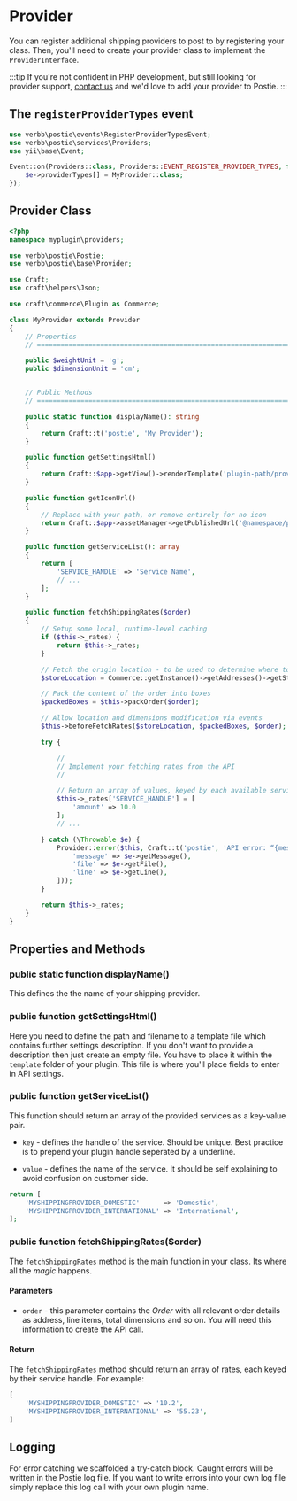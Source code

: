 # Provider

You can register additional shipping providers to post to by registering your class. Then, you'll need to create your provider class to implement the `ProviderInterface`.

:::tip
If you're not confident in PHP development, but still looking for provider support, [contact us](/contact) and we'd love to add your provider to Postie.
:::

## The `registerProviderTypes` event

```php
use verbb\postie\events\RegisterProviderTypesEvent;
use verbb\postie\services\Providers;
use yii\base\Event;

Event::on(Providers::class, Providers::EVENT_REGISTER_PROVIDER_TYPES, function(RegisterProviderTypesEvent $e) {
    $e->providerTypes[] = MyProvider::class;
});
```

## Provider Class

```php
<?php
namespace myplugin\providers;

use verbb\postie\Postie;
use verbb\postie\base\Provider;

use Craft;
use craft\helpers\Json;

use craft\commerce\Plugin as Commerce;

class MyProvider extends Provider
{
    // Properties
    // =========================================================================

    public $weightUnit = 'g';
    public $dimensionUnit = 'cm';


    // Public Methods
    // =========================================================================

    public static function displayName(): string
    {
        return Craft::t('postie', 'My Provider');
    }

    public function getSettingsHtml()
    {
        return Craft::$app->getView()->renderTemplate('plugin-path/provider', ['provider' => $this]);
    }

    public function getIconUrl()
    {   
        // Replace with your path, or remove entirely for no icon
        return Craft::$app->assetManager->getPublishedUrl('@namespace/plugin/resources/dist/img/provider-icon.svg', true);
    }

    public function getServiceList(): array
    {
        return [
            'SERVICE_HANDLE' => 'Service Name',
            // ...
        ];
    }

    public function fetchShippingRates($order)
    {
        // Setup some local, runtime-level caching
        if ($this->_rates) {
            return $this->_rates;
        }

        // Fetch the origin location - to be used to determine where to ship _from_
        $storeLocation = Commerce::getInstance()->getAddresses()->getStoreLocationAddress();

        // Pack the content of the order into boxes
        $packedBoxes = $this->packOrder($order);

        // Allow location and dimensions modification via events
        $this->beforeFetchRates($storeLocation, $packedBoxes, $order);

        try {

            //
            // Implement your fetching rates from the API
            //

            // Return an array of values, keyed by each available service handle
            $this->_rates['SERVICE_HANDLE'] = [
                'amount' => 10.0
            ];
            // ...

        } catch (\Throwable $e) {
            Provider::error($this, Craft::t('postie', 'API error: “{message}” {file}:{line}', [
                'message' => $e->getMessage(),
                'file' => $e->getFile(),
                'line' => $e->getLine(),
            ]));
        }

        return $this->_rates;
    }
}
```

## Properties and Methods

### public static function displayName()
This defines the the name of your shipping provider.

### public function getSettingsHtml()
Here you need to define the path and filename to a template file which contains further settings description. If you don't want to provide a description then just create an empty file. You have to place it within the `template` folder of your plugin. This file is where you'll place fields to enter in API settings.

### public function getServiceList()
This function should return an array of the provided services as a key-value pair.

- `key` - defines the handle of the service. Should be unique. Best practice is to prepend your plugin handle seperated by a underline.

- `value` - defines the name of the service. It should be self explaining to avoid confusion on customer side.

```php
return [
    'MYSHIPPINGPROVIDER_DOMESTIC'      => 'Domestic',
    'MYSHIPPINGPROVIDER_INTERNATIONAL' => 'International',
];
```

### public function fetchShippingRates($order)
The `fetchShippingRates` method is the main function in your class. Its where all the _magic_ happens.

#### Parameters
- `order` - this parameter contains the _Order_ with all relevant order details as address, line items, total dimensions and so on. You will need this information to create the API call.

#### Return
The `fetchShippingRates` method should return an array of rates, each keyed by their service handle. For example:

```php
[
    'MYSHIPPINGPROVIDER_DOMESTIC' => '10.2',
    'MYSHIPPINGPROVIDER_INTERNATIONAL' => '55.23',
]
```

## Logging
For error catching we scaffolded a try-catch block. Caught errors will be written in the Postie log file. If you want to write errors into your own log file simply replace this log call with your own plugin name.


